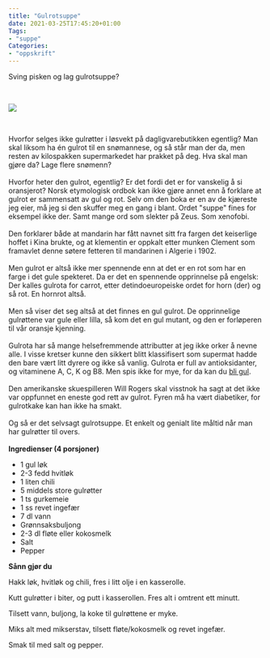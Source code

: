 ```yaml
---
title: "Gulrotsuppe"
date: 2021-03-25T17:45:20+01:00
Tags:
- "suppe"
Categories:
- "oppskrift"
---
```


Sving pisken og lag gulrotsuppe? 

<!--more-->

<br/>

![](/gulrotsuppe.jpg)

<br/>

Hvorfor selges ikke gulrøtter i løsvekt på dagligvarebutikken egentlig? Man skal liksom ha én gulrot til en snømannese, og så står man der da, men resten av kilospakken supermarkedet har prakket på deg. Hva skal man gjøre da? Lage flere snømenn?
<br/><br/>
Hvorfor heter den gulrot, egentlig? Er det fordi det er for vanskelig å si oransjerot? Norsk etymologisk ordbok kan ikke gjøre annet enn å forklare at gulrot er sammensatt av gul og rot. Selv om den boka er en av de kjæreste jeg eier, må jeg si den skuffer meg en gang i blant. Ordet "suppe" fines for eksempel ikke der. Samt mange ord som slekter på Zeus. Som xenofobi.
<br/><br/>
Den forklarer både at mandarin har fått navnet sitt fra fargen det keiserlige hoffet i Kina brukte, og at klementin er oppkalt etter munken Clement som framavlet denne søtere fetteren til mandarinen i Algerie i 1902.
<br/><br/>
Men gulrot er altså ikke mer spennende enn at det er en rot som har en farge i det gule spekteret. Da er det en spennende opprinnelse på engelsk: Der kalles gulrota for carrot, etter detindoeuropeiske ordet for horn (der) og så rot. En hornrot altså.
<br/><br/>
Men så viser det seg altså at det finnes en gul gulrot. De opprinnelige gulrøttene var gule eller lilla, så kom det en gul mutant, og den er forløperen til vår oransje kjenning.
<br/><br/>
Gulrota har så mange helsefremmende attributter at jeg ikke orker å nevne alle. I visse kretser kunne den sikkert blitt klassifisert som supermat hadde den bare vært litt dyrere og ikke så vanlig. Gulrota er full av antioksidanter, og vitaminene A, C, K og B8. Men spis ikke for mye, for da kan du [bli gul](https://www.theguardian.com/lifeandstyle/2017/aug/11/why-we-fell-for-clean-eating).
<br/>
<br/>
Den amerikanske skuespilleren Will Rogers skal visstnok ha sagt at det ikke var oppfunnet en eneste god rett av gulrot. Fyren må ha vært diabetiker, for gulrotkake kan han ikke ha smakt.
<br/><br/>
Og så er det selvsagt gulrotsuppe. Et enkelt og genialt lite måltid når man har gulrøtter til overs. 
<br/><br/>
**Ingredienser (4 porsjoner)**

* 1 gul løk
* 2-3 fedd hvitløk
* 1 liten chili
* 5 middels store gulrøtter
* 1 ts gurkemeie
* 1 ss revet ingefær
* 7 dl vann
* Grønnsaksbuljong
* 2-3 dl fløte eller kokosmelk
* Salt
* Pepper

**Sånn gjør du**

Hakk løk, hvitløk og chili, fres i litt olje i en kasserolle.

Kutt gulrøtter i biter, og putt i kasserollen. Fres alt i omtrent ett minutt.

Tilsett vann, buljong, la koke til gulrøttene er myke.

Miks alt med mikserstav, tilsett fløte/kokosmelk og revet ingefær. 

Smak til med salt og pepper.